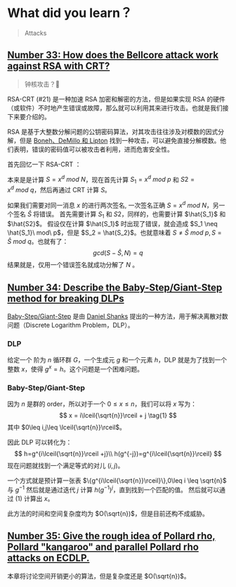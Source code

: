# What did you learn？

> Attacks

## [Number 33: How does the Bellcore attack work against RSA with CRT?](https://bristolcrypto.blogspot.com/2015/05/52-things-number-33-how-does-bellcore.html)

> 钟核攻击？🐷

RSA-CRT (#21) 是一种加速 RSA 加密和解密的方法，但是如果实现 RSA 的硬件（或软件）不时地产生错误或故障，那么就可以利用其来进行攻击。也就是我们接下来要介绍的。

RSA 是基于大整数分解问题的公钥密码算法，对其攻击往往涉及对模数的因式分解，但是 [Boneh、DeMillo 和 Lipton](https://link.springer.com/article/10.1007/s001450010016) 找到一种攻击，可以避免直接分解模数。他们表明，错误的密码值可以被攻击者利用，进而危害安全性。

首先回忆一下 RSA-CRT ：

本来是是计算 $S=x^d\ mod\ N$，现在首先计算 $S_1=x^{d}\ mod\ p$ 和 $S2=x^{d}\ mod\ q$，然后再通过 CRT 计算 $S$。

如果我们需要对同一消息 $x$ 的进行两次签名, 一次签名正确 $S=x^d\ mod\ N$，另一个签名 $\hat{S}$ 将错误。
首先需要计算 $S_1$ 和 $S2$，同样的，也需要计算 $\hat{S_1}$ 和 $\hat{S2}$。
假设仅在计算 $\hat{S_1}$ 时出现了错误，就会造成 $S_1 \neq \hat{S_1}\ mod\ p$，但是 $S_2 = \hat{S_2}$。也就意味着 $S \neq \hat{S}\ mod\ p,S = \hat{S}\ mod\ q$。也就有了：
$$
gcd(S-\hat{S},N) = q
$$
结果就是，仅用一个错误签名就成功分解了 $N$ 。

## [Number 34: Describe the Baby-Step/Giant-Step method for breaking DLPs](https://bristolcrypto.blogspot.com/2015/05/52-things-number-15-describe-baby.html)

[Baby-Step/Giant-Step](https://en.wikipedia.org/wiki/Baby-step_giant-step) 是由 [Daniel Shanks](https://en.wikipedia.org/wiki/Daniel_Shanks) 提出的一种方法，用于解决离散对数问题（Discrete Logarithm Problem，DLP）。

### DLP

给定一个 阶为 $n$ 循环群 $G$，一个生成元 $g$ 和一个元素 $h$，DLP 就是为了找到一个整数 $x$，使得 $g^x = h$。这个问题是一个困难问题。

### Baby-Step/Giant-Step

因为 $n$ 是群的 order，所以对于一个 $0\leq x\leq n$，我们可以将 $x$ 写为：
$$
x = i\lceil{\sqrt{n}}\rceil + j \tag{1}
$$
其中 $0\leq i,j\leq \lceil{\sqrt{n}}\rceil$。

因此 DLP 可以转化为：
$$
h=g^{i\lceil{\sqrt{n}}\rceil +j}\\
h(g^{-j})=g^{i\lceil{\sqrt{n}}\rceil}
$$
现在问题就找到一个满足等式的对儿 $(i,j)$。

一个方式就是预计算一张表 $\{g^{i\lceil{\sqrt{n}}\rceil}\},0\leq i \leq \sqrt{n}$ 与 $g^{-1}$
然后就是通过迭代 $j$ 计算 $h(g^{-1})^j$，直到找到一个匹配的值。
然后就可以通过 $(1)$ 计算出 $x$。

此方法的时间和空间复杂度均为 $O(\sqrt{n})$，但是目前还构不成威胁。

## [Number 35: Give the rough idea of Pollard rho, Pollard "kangaroo" and parallel Pollard rho attacks on ECDLP.](https://bristolcrypto.blogspot.com/2015/06/52-things-number-35-give-rough-idea-of.html)

本章将讨论空间开销更小的算法，但是复杂度还是 $O(\sqrt{n})$。





